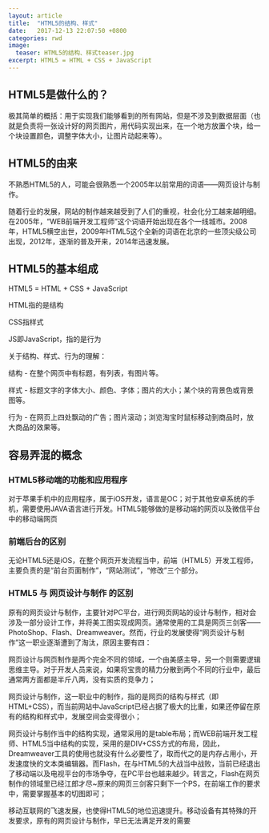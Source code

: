 ```yaml
---
layout: article
title:  "HTML5的结构、样式"
date:   2017-12-13 22:07:50 +0800
categories: rwd 
image:
  teaser: HTML5的结构、样式teaser.jpg
excerpt: HTML5 = HTML + CSS + JavaScript
---
```


## HTML5是做什么的？
极其简单的概括：用于实现我们能够看到的所有网站，但是不涉及到数据层面（也就是负责将一张设计好的网页图片，用代码实现出来，在一个地方放置个块，给一个块设置颜色，调整字体大小，让图片动起来等）。



## HTML5的由来
不熟悉HTML5的人，可能会很熟悉一个2005年以前常用的词语——网页设计与制作。

随着行业的发展，网站的制作越来越受到了人们的重视，社会化分工越来越明细。在2005年，“WEB前端开发工程师”这个词语开始出现在各个一线城市。2008年，HTML5横空出世，2009年HTML5这个全新的词语在北京的一些顶尖级公司出现，2012年，逐渐的普及开来，2014年迅速发展。
## HTML5的基本组成
HTML5 = HTML + CSS + JavaScript

HTML指的是结构

CSS指样式

JS即JavaScript，指的是行为

关于结构、样式、行为的理解：

结构 - 在整个网页中有标题，有列表，有图片等。

样式 - 标题文字的字体大小、颜色、字体；图片的大小；某个块的背景色或背景图等。

行为 - 在网页上四处飘动的广告；图片滚动；浏览淘宝时鼠标移动到商品时，放大商品的效果等。
## 容易弄混的概念
### HTML5移动端的功能和应用程序
对于苹果手机中的应用程序，属于iOS开发，语言是OC；对于其他安卓系统的手机，需要使用JAVA语言进行开发。HTML5能够做的是移动端的网页以及微信平台中的移动端网页
### 前端后台的区别
无论HTML5还是iOS，在整个网页开发流程当中，前端（HTML5）开发工程师，主要负责的是“前台页面制作”，“网站测试”，“修改”三个部分。
### HTML5 与 网页设计与制作 的区别
原有的网页设计与制作，主要针对PC平台，进行网页网站的设计与制作，相对会涉及一部分设计工作，并将美工图实现成网页。通常使用的工具是网页三剑客——PhotoShop、Flash、Dreamweaver。然而，行业的发展使得“网页设计与制作”这一职业逐渐遭到了淘汰，原因主要有四：

网页设计与网页制作是两个完全不同的领域，一个由美感主导，另一个则需要逻辑思维主导。对于开发人员来说，如果将宝贵的精力分散到两个不同的行业中，最后通常两方面都是半斤八两，没有实质的竞争力；

网页设计与制作，这一职业中的制作，指的是网页的结构与样式（即HTML+CSS），而当前网站中JavaScript已经占据了极大的比重，如果还停留在原有的结构和样式中，发展空间会变得很小；

网页设计与制作当中的结构实现，通常采用的是table布局；而WEB前端开发工程师、HTML5当中结构的实现，采用的是DIV+CSS方式的布局，因此，Dreamweaver工具的使用也就没有什么必要性了，取而代之的是内存占用小，开发速度快的文本类编辑器。而Flash，在与HTML5的大战当中战败，当前已经退出了移动端以及电视平台的市场争夺，在PC平台也越来越少。转言之，Flash在网页制作的领域里已经江郎才尽~原来的网页三剑客只剩下一个PS，在前端工作的要求中，需要掌握基本的切图即可；

移动互联网的飞速发展，也使得HTML5的地位迅速提升。移动设备有其特殊的开发要求，原有的网页设计与制作，早已无法满足开发的需要

